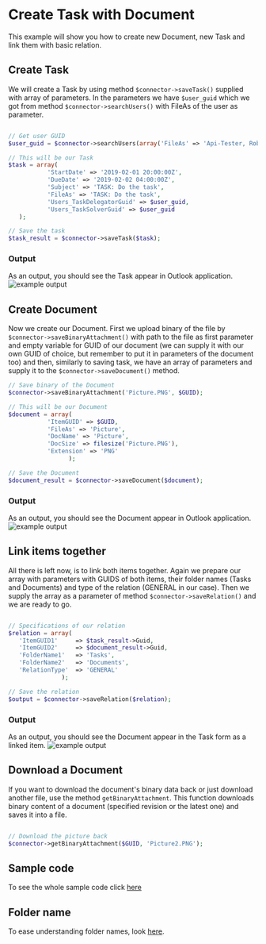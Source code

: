 # Create Task with Document
This example will show you how to create new Document, new Task and link them with basic relation.

## Create Task 
We will create a Task by using method ```$connector->saveTask()``` supplied with array of parameters. In the parameters we have ```$user_guid``` which we got from method ```$connector->searchUsers()``` with FileAs of the user as parameter. 
 ```php

// Get user GUID
$user_guid = $connector->searchUsers(array('FileAs' => 'Api-Tester, Robot'))->Data[0]->ItemGUID;

// This will be our Task
$task = array(
			'StartDate' => '2019-02-01 20:00:00Z',
			'DueDate' => '2019-02-02 04:00:00Z',
			'Subject' => 'TASK: Do the task',
			'FileAs' => 'TASK: Do the task',
			'Users_TaskDelegatorGuid' => $user_guid,
			'Users_TaskSolverGuid' => $user_guid
	);

// Save the task
$task_result = $connector->saveTask($task);

 ```
### Output
As an output, you should see the Task appear in Outlook application.
![example output](Images/sample_output_task.PNG)

## Create Document
Now we create our Document. First we upload binary of the file by ```$connector->saveBinaryAttachment()``` with path to the file as first parameter and empty variable for GUID of our document (we can supply it with our own GUID of choice, but remember to put it in parameters of the document too) and then, similarly to saving task, we have an array of parameters and supply it to the ```$connector->saveDocument()``` method.
 ```php
// Save binary of the Document
$connector->saveBinaryAttachment('Picture.PNG', $GUID);
 
// This will be our Document
$document = array(
			'ItemGUID' => $GUID,
			'FileAs' => 'Picture',
			'DocName' => 'Picture',
			'DocSize' => filesize('Picture.PNG'),
			'Extension' => 'PNG'
                  );

// Save the Document
$document_result = $connector->saveDocument($document);

 ```
### Output
As an output, you should see the Document appear in Outlook application.
![example output](Images/sample_output_document.PNG)

## Link items together
All there is left now, is to link both items together. Again we prepare our array with parameters with GUIDS of both items, their folder names (Tasks and Documents) and type of the relation (GENERAL in our case). Then we supply the array as a parameter of method  ```$connector->saveRelation()``` and we are ready to go.
 ```php

// Specifications of our relation
$relation = array(
	'ItemGUID1'     => $task_result->Guid,
	'ItemGUID2'     => $document_result->Guid,
	'FolderName1'   => 'Tasks',
	'FolderName2'   => 'Documents',
	'RelationType'  => 'GENERAL'
				);

// Save the relation
$output = $connector->saveRelation($relation);

 ```
 ### Output
As an output, you should see the Document appear in the Task form as a linked item.
![example output](Images/sample_output_relation.PNG)

## Download a Document

If you want to download the document's binary data back or just download another file, use the method `getBinaryAttachment`. This function downloads binary content of a document (specified revision or the latest one) and saves it into a file.

```php

// Download the picture back
$connector->getBinaryAttachment($GUID, 'Picture2.PNG');

``` 

## Sample code
To see the whole sample code click [here](sample_code.php)

## Folder name
To ease understanding folder names, look [here](/../../blob/master/FolderNames.md).
